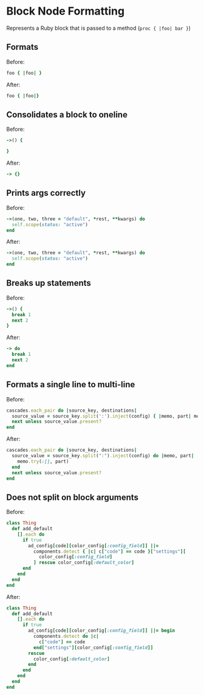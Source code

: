 <!-- BEGIN_AUTOGENERATED -->

# Block Node Formatting

Represents a Ruby block that is passed to a method (`proc { |foo| bar }`)

<!-- END_AUTOGENERATED -->

## Formats

Before:

```ruby
foo { |foo| }
```

After:

```ruby
foo { |foo|}
```

## Consolidates a block to oneline

Before:

```ruby
->() {

}
```

After:

```ruby
-> {}
```

## Prints args correctly

Before:

```ruby
->(one, two, three = "default", *rest, **kwargs) do
  self.scope(status: "active")
end
```

After:

```ruby
->(one, two, three = "default", *rest, **kwargs) do
  self.scope(status: "active")
end
```

## Breaks up statements

Before:

```ruby
->() {
  break 1
  next 2
}
```

After:

```ruby
-> do
  break 1
  next 2
end
```

## Formats a single line to multi-line

Before:

```ruby
cascades.each_pair do |source_key, destinations|
  source_value = source_key.split(':').inject(config) { |memo, part| memo.try(:[], part) }
  next unless source_value.present?
end
```

After:

```ruby
cascades.each_pair do |source_key, destinations|
  source_value = source_key.split(":").inject(config) do |memo, part|
    memo.try(:[], part)
  end
  next unless source_value.present?
end
```

## Does not split on block arguments

Before:

```ruby
class Thing
  def add_default
    [].each do
      if true
        ad_config[code][color_config[:config_field]] ||=
          components.detect { |c| c["code"] == code }["settings"][
            color_config[:config_field]
          ] rescue color_config[:default_color]
      end
    end
  end
end
```

After:

```ruby
class Thing
  def add_default
    [].each do
      if true
        ad_config[code][color_config[:config_field]] ||= begin
          components.detect do |c|
            c["code"] == code
          end["settings"][color_config[:config_field]]
        rescue
          color_config[:default_color]
        end
      end
    end
  end
end
```
